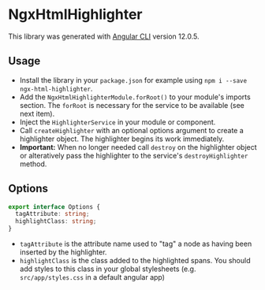 # NgxHtmlHighlighter

This library was generated with [Angular CLI](https://github.com/angular/angular-cli) version 12.0.5.

## Usage

* Install the library in your `package.json` for example using `npm i --save ngx-html-highlighter`.
* Add the `NgxHtmlHighlighterModule.forRoot()` to your module's imports section. The `forRoot` is necessary for the service to be available (see next item).
* Inject the `HighlighterService` in your module or component.
* Call `createHighlighter` with an optional options argument to create a highlighter object. The highlighter begins its work immediately.
* **Important:** When no longer needed call `destroy` on the highlighter object or alteratively pass the highlighter to the service's `destroyHighlighter` method.

## Options

```typescript
export interface Options {
  tagAttribute: string;
  highlightClass: string;
}
```

* `tagAttribute` is the attribute name used to "tag" a node as having been inserted by the highlighter.
* `highlightClass` is the class added to the highlighted spans. You should add styles to this class in your global stylesheets (e.g. `src/app/styles.css` in a default angular app)
